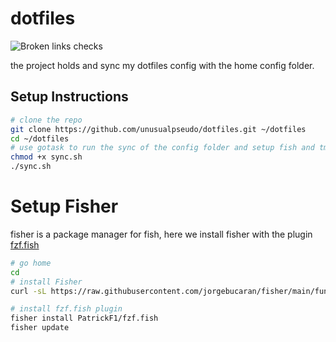 # dotfiles

![Broken links checks](https://github.com/unusualpseudo/dotfiles/actions/workflows/broken-links-check.yaml/badge.svg)

the project holds and sync my dotfiles config with the home config folder.

## Setup Instructions

```sh
# clone the repo
git clone https://github.com/unusualpseudo/dotfiles.git ~/dotfiles
cd ~/dotfiles
# use gotask to run the sync of the config folder and setup fish and tmux
chmod +x sync.sh
./sync.sh
```

# Setup Fisher

fisher is a package manager for fish, here we install fisher with the plugin
[fzf.fish](https://github.com/PatrickF1/fzf.fish)

```sh
# go home
cd
# install Fisher
curl -sL https://raw.githubusercontent.com/jorgebucaran/fisher/main/functions/fisher.fish -o ~/.config/fish/functions/fisher.fish

# install fzf.fish plugin
fisher install PatrickF1/fzf.fish
fisher update
``` 